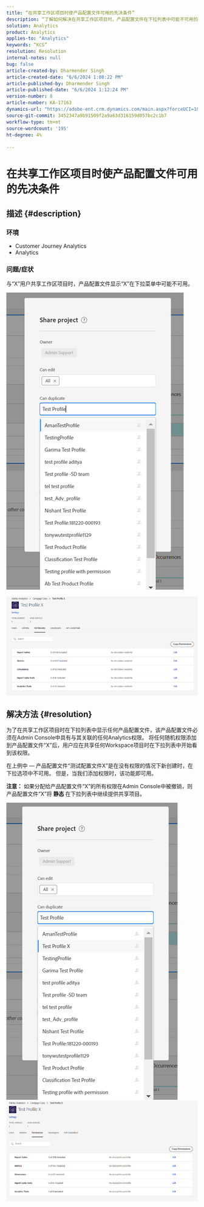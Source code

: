 ```yaml
---
title: “在共享工作区项目时使产品配置文件可用的先决条件”
description: “了解如何解决在共享工作区项目时，产品配置文件在下拉列表中可能不可用的Analytics问题。”
solution: Analytics
product: Analytics
applies-to: "Analytics"
keywords: “KCS”
resolution: Resolution
internal-notes: null
bug: false
article-created-by: Dharmender Singh
article-created-date: "6/6/2024 1:08:22 PM"
article-published-by: Dharmender Singh
article-published-date: "6/6/2024 1:12:24 PM"
version-number: 8
article-number: KA-17163
dynamics-url: "https://adobe-ent.crm.dynamics.com/main.aspx?forceUCI=1&pagetype=entityrecord&etn=knowledgearticle&id=580512d7-0524-ef11-840a-6045bd08369f"
source-git-commit: 3452347a9b91509f2a9a63d316159d057bc2c1b7
workflow-type: tm+mt
source-wordcount: '195'
ht-degree: 4%

---
```


# 在共享工作区项目时使产品配置文件可用的先决条件

## 描述 {#description}


### <b>环境</b>

- Customer Journey Analytics
- Analytics




### <b>问题/症状</b>

与“X”用户共享工作区项目时，产品配置文件显示“X”在下拉菜单中可能不可用。



![](assets/___820512d7-0524-ef11-840a-6045bd08369f___.png)

![](assets/___8a0512d7-0524-ef11-840a-6045bd08369f___.png)


## 解决方法 {#resolution}


为了在共享工作区项目时在下拉列表中显示任何产品配置文件，该产品配置文件必须在Admin Console中具有与其关联的任何Analytics权限。 将任何随机权限添加到产品配置文件“X”后，用户应在共享任何Workspace项目时在下拉列表中开始看到该权限。

在上例中 — 产品配置文件“测试配置文件X”是在没有权限的情况下新创建时，在下拉选项中不可用。 但是，当我们添加权限时，该功能即可用。

<b>注意：</b> 如果分配给产品配置文件“X”的所有权限在Admin Console中被撤销，则产品配置文件“X”将 <b>静态 </b>在下拉列表中继续提供共享项目。

![](assets/30693c56-ceef-eb11-bacb-0022480a5901.png)     ![](assets/c4b23919-ceef-eb11-bacb-0022480a5901.png)

